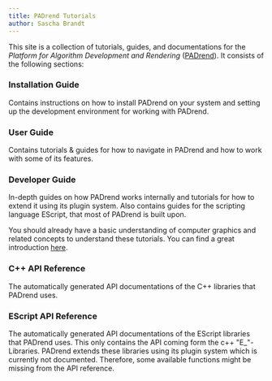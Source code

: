```yaml
---
title: PADrend Tutorials
author: Sascha Brandt
---
```


This site is a collection of tutorials, guides, and documentations for the *Platform for Algorithm Development and Rendering* ([PADrend](https://www.padrend.de/)).
It consists of the following sections:

### Installation Guide

Contains instructions on how to install PADrend on your system and setting up the development environment for working with PADrend.

### User Guide

Contains tutorials & guides for how to navigate in PADrend and how to work with some of its features.

### Developer Guide

In-depth guides on how PADrend works internally and tutorials for how to extend it using its plugin system.
Also contains guides for the scripting language EScript, that most of PADrend is built upon.

You should already have a basic understanding of computer graphics and related concepts to understand these tutorials.
You can find a great introduction [here](https://cglearn.eu/pub/computer-graphics).

### C++ API Reference

The automatically generated API documentations of the C++ libraries that PADrend uses.

### EScript API Reference

The automatically generated API documentations of the EScript libraries that PADrend uses.
This only contains the API coming form the c++ "E_"-Libraries.
PADrend extends these libraries using its plugin system which is currently not documented.
Therefore, some available functions might be missing from the API reference.